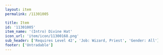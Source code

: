 ```yaml
---
layout: item
permalink: /11301005

title: Item
id: '11301005'
item_name: '(Intro) Divine Hat'
icon_url: 'item/icon/11300168.png'
sub_header: ['Requires Level 42', 'Job: Wizard, Priest', 'Gender: All']
footer: ['Untradable']
---
```

